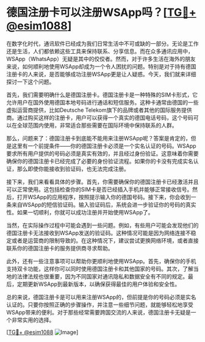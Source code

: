 # 德国注册卡可以注册WSApp吗？[[TG💪+ @esim1088](https://t.me/s/esim1088)]

在数字化时代，通讯软件已经成为我们日常生活中不可或缺的一部分。无论是工作还是生活，人们都依赖这些工具来保持联系、分享信息。而在众多通讯应用中，WSApp（WhatsApp）无疑是其中的佼佼者。然而，对于许多生活在海外的朋友来说，如何顺利地使用WSApp却成为一个令人困扰的问题。特别是对于持有德国注册卡的人来说，是否能够成功注册WSApp更是让人疑惑。今天，我们就来详细探讨一下这个问题。

首先，我们需要明确什么是德国注册卡。德国注册卡是一种特殊的SIM卡形式，它允许用户在国外使用德国本地号码进行通话和短信服务。这种卡通常由德国的一些虚拟运营商提供，比如Deutsche Telekom旗下的品牌或者其他的国际服务提供商。通过购买这样的注册卡，用户可以获得一个真实的德国电话号码，这个号码可以在全球范围内使用，非常适合那些需要在国际环境中保持联系的人群。

那么，问题来了：德国注册卡到底能不能用来注册WSApp呢？答案是肯定的，但是这里有一个前提条件——你的德国注册卡必须是一个实名认证的号码。WSApp要求所有用户提供的号码必须是真实有效的，并且经过身份验证。这意味着你需要确保你的德国注册卡已经完成了必要的身份验证流程。如果你的卡没有完成实名认证，那么即使你能接收到验证码，也无法完成注册。

接下来，我们来看看具体的步骤。首先，你需要确保你的德国注册卡已经激活并且可以正常使用。这包括检查你的SIM卡是否已经插入手机并能够正常接收信号。然后，打开WSApp的应用程序，按照提示输入你的德国号码。接下来，你会收到一条来自WSApp的短信验证码。输入验证码后，系统会进一步验证你的号码的真实性。如果一切顺利，你就可以成功注册并开始使用WSApp了。

当然，在实际操作过程中可能会遇到一些问题。例如，有些用户可能会发现他们的德国注册卡无法接收到WSApp发送的验证码。这种情况可能是因为网络连接不稳定或者是运营商的限制导致的。在这种情况下，建议尝试更换网络环境，或者直接联系你的德国注册卡的服务提供商寻求帮助。

此外，还有一些注意事项可以帮助你更顺利地使用WSApp。首先，确保你的手机支持双卡功能，这样你可以同时使用德国注册卡和其他国家的号码。其次，了解当地的法律法规也很重要，因为不同国家对通讯隐私和数据安全有不同的规定。最后，定期更新WSApp到最新版本，以确保获得最佳的用户体验和安全性。

总的来说，德国注册卡是可以用来注册WSApp的，但前提是你的号码必须是实名认证的。只要你按照正确的步骤操作，并注意一些细节问题，就能够轻松地享受WSApp带来的便利。对于那些经常需要跨国交流的人来说，德国注册卡无疑是一个非常实用的选择。

[[TG💪+ @esim1088](https://t.me/s/esim1088) ![Image](https://i.postimg.cc/4NQfJmqS/Snipaste-2025-05-13-00-14-12.png)]